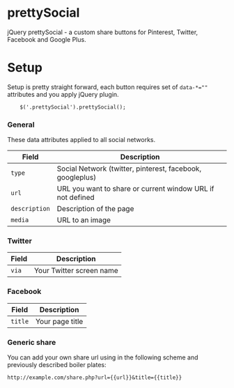 prettySocial
============

jQuery prettySocial - a custom share buttons for Pinterest, Twitter, Facebook and Google Plus.

# Setup
Setup is pretty straight forward, each button requires set of `data-*=""` attributes and you apply jQuery plugin.

```JS
	$('.prettySocial').prettySocial();
```

### General
These data attributes applied to all social networks.

Field | Description
--- | ---
`type` | Social Network (twitter, pinterest, facebook, googleplus)
`url` | URL you want to share or current window URL if not defined
`description` | Description of the page
`media` | URL to an image

### Twitter

Field | Description
--- | ---
`via` | Your Twitter screen name

### Facebook

Field | Description
--- | ---
`title` | Your page title

### Generic share

You can add your own share url using in the following scheme and previously
described boiler plates:

    http://example.com/share.php?url={{url}}&title={{title}}

